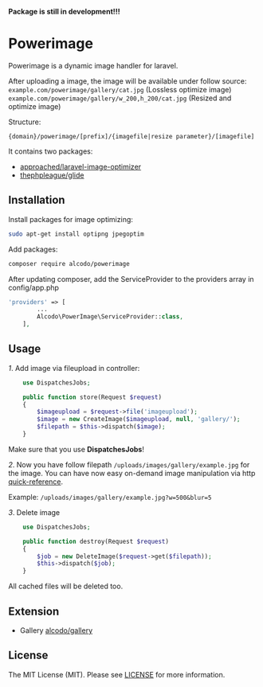 **Package is still in development!!!**

# Powerimage
Powerimage is a dynamic image handler for laravel.

After uploading a image, the image will be available under follow source:
```example.com/powerimage/gallery/cat.jpg``` (Lossless optimize image)
```example.com/powerimage/gallery/w_200,h_200/cat.jpg``` (Resized and optimize image)

Structure:
```
{domain}/powerimage/[prefix]/{imagefile|resize parameter}/[imagefile]
```

It contains two packages:
- [approached/laravel-image-optimizer](https://github.com/approached/laravel-image-optimizer)
- [thephpleague/glide](https://github.com/thephpleague/glide)

## Installation

Install packages for image optimizing:
```bash
sudo apt-get install optipng jpegoptim
```

Add packages:
```bash
composer require alcodo/powerimage
```

After updating composer, add the ServiceProvider to the providers array in config/app.php
```php
'providers' => [
        ...
        Alcodo\PowerImage\ServiceProvider::class,
    ],
```

## Usage

*1*. Add image via fileupload in controller:
```php
    use DispatchesJobs;

    public function store(Request $request)
    {
        $imageupload = $request->file('imageupload');
        $image = new CreateImage($imageupload, null, 'gallery/');
        $filepath = $this->dispatch($image);
    }
```
Make sure that you use **DispatchesJobs**!

*2*. Now you have follow filepath `/uploads/images/gallery/example.jpg` for the image.
You can have now easy on-demand image manipulation via http [quick-reference](http://glide.thephpleague.com/1.0/api/quick-reference/).

Example:  `/uploads/images/gallery/example.jpg?w=500&blur=5`

*3*. Delete image
```php
    use DispatchesJobs;

    public function destroy(Request $request)
    {
        $job = new DeleteImage($request->get($filepath));
        $this->dispatch($job);
    }
```
All cached files will be deleted too.

## Extension

- Gallery  [alcodo/gallery](https://github.com/alcodo/gallery)

## License

The MIT License (MIT). Please see [LICENSE](https://github.com/alcodo/powerimage/blob/master/LICENSE) for more information.
